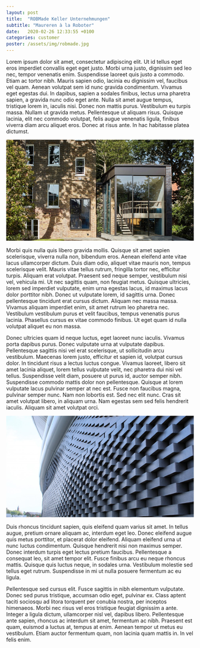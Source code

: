 ```yaml
---
layout: post
title:  "ROBMade Keller Unternehmungen"
subtitle: "Maureren à la Roboter"
date:   2020-02-26 12:33:55 +0100
categories: customer
poster: /assets/img/robmade.jpg
---
```


Lorem ipsum dolor sit amet, consectetur adipiscing elit. Ut id tellus eget eros imperdiet convallis eget eget justo. Morbi urna justo, dignissim sed leo nec, tempor venenatis enim. Suspendisse laoreet quis justo a commodo. Etiam ac tortor nibh. Mauris sapien odio, lacinia eu dignissim vel, faucibus vel quam. Aenean volutpat sem id nunc gravida condimentum. Vivamus eget egestas dui. In dapibus, sapien a sodales finibus, lectus urna pharetra sapien, a gravida nunc odio eget ante. Nulla sit amet augue tempus, tristique lorem in, iaculis nisi. Donec non mattis purus. Vestibulum eu turpis massa. Nullam ut gravida metus. Pellentesque ut aliquam risus. Quisque lacinia, elit nec commodo volutpat, felis augue venenatis ligula, finibus viverra diam arcu aliquet eros. Donec at risus ante. In hac habitasse platea dictumst.

![wand](/assets/img/lestelle.jpg)

Morbi quis nulla quis libero gravida mollis. Quisque sit amet sapien scelerisque, viverra nulla non, bibendum eros. Aenean eleifend ante vitae lacus ullamcorper dictum. Duis diam odio, aliquet vitae mauris non, tempus scelerisque velit. Mauris vitae tellus rutrum, fringilla tortor nec, efficitur turpis. Aliquam erat volutpat. Praesent sed neque semper, vestibulum nisi vel, vehicula mi. Ut nec sagittis quam, non feugiat metus. Quisque ultricies, lorem sed imperdiet vulputate, enim urna egestas lacus, id maximus lacus dolor porttitor nibh. Donec ut vulputate lorem, id sagittis urna. Donec pellentesque tincidunt erat cursus dictum. Aliquam nec massa massa. Vivamus aliquam imperdiet enim, sit amet rutrum leo pharetra nec. Vestibulum vestibulum purus et velit faucibus, tempus venenatis purus lacinia. Phasellus cursus ex vitae commodo finibus. Ut eget quam id nulla volutpat aliquet eu non massa.

Donec ultricies quam id neque luctus, eget laoreet nunc iaculis. Vivamus porta dapibus purus. Donec vulputate urna at vulputate dapibus. Pellentesque sagittis nisi vel erat scelerisque, ut sollicitudin arcu vestibulum. Maecenas lorem justo, efficitur et sapien id, volutpat cursus dolor. In tincidunt risus a lectus luctus congue. Vivamus laoreet, libero sit amet lacinia aliquet, lorem tellus vulputate velit, nec pharetra dui nisi vel tellus. Suspendisse velit diam, posuere ut purus id, auctor semper nibh. Suspendisse commodo mattis dolor non pellentesque. Quisque at lorem vulputate lacus pulvinar semper at nec est. Fusce non faucibus magna, pulvinar semper nunc. Nam non lobortis est. Sed nec elit nunc. Cras sit amet volutpat libero, in aliquam urna. Nam egestas sem sed felis hendrerit iaculis. Aliquam sit amet volutpat orci.

![wand](/assets/img/mcfc.jpg)

Duis rhoncus tincidunt sapien, quis eleifend quam varius sit amet. In tellus augue, pretium ornare aliquam ac, interdum eget leo. Donec eleifend augue quis metus porttitor, et placerat dolor eleifend. Aliquam eleifend urna ut nunc luctus condimentum. Quisque hendrerit nisi non maximus semper. Donec interdum turpis eget lectus pretium faucibus. Pellentesque a consequat leo, sit amet tempor elit. Fusce finibus arcu eu neque rhoncus mattis. Quisque quis luctus neque, in sodales urna. Vestibulum molestie sed tellus eget rutrum. Suspendisse in mi ut nulla posuere fermentum ac eu ligula.

Pellentesque sed cursus elit. Fusce sagittis in nibh elementum vulputate. Donec sed purus tristique, accumsan odio eget, pulvinar ex. Class aptent taciti sociosqu ad litora torquent per conubia nostra, per inceptos himenaeos. Morbi nec risus vel eros tristique feugiat dignissim a ante. Integer a ligula dictum, ullamcorper nisl vel, dapibus libero. Pellentesque ante sapien, rhoncus ac interdum sit amet, fermentum ac nibh. Praesent est quam, euismod a luctus at, tempus at enim. Aenean tempor ut metus eu vestibulum. Etiam auctor fermentum quam, non lacinia quam mattis in. In vel felis enim.
